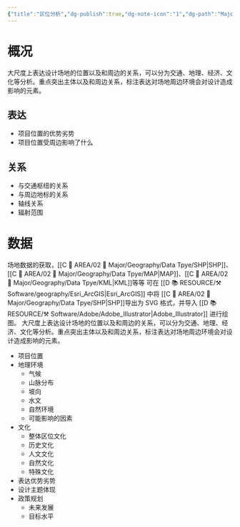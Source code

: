 ```yaml
---
{"title":"区位分析","dg-publish":true,"dg-note-icon":"1","dg-path":"Major/Chart/01 前期分析/区位分析.md","permalink":"/Major/Chart/01 前期分析/区位分析/","dgPassFrontmatter":true,"noteIcon":"1","created":"2024-07-04T13:45:17.000+08:00","updated":"2024-11-05T23:48:30.012+08:00"}
---
```


# 概况
大尺度上表达设计场地的位置以及和周边的关系，可以分为交通、地理、经济、文化等分析。重点突出主体以及和周边关系，标注表达对场地周边环境会对设计造成影响的元素。
## 表达
-   项目位置的优势劣势
-   项目位置受周边影响了什么
## 关系
-   与交通枢纽的关系    
-   与周边地标的关系
-   轴线关系
-   辐射范围
# 数据
场地数据的获取，[[C 📔 AREA/02 🌳 Major/Geography/Data Tpye/SHP\|SHP]]、[[C 📔 AREA/02 🌳 Major/Geography/Data Tpye/MAP\|MAP]]、[[C 📔 AREA/02 🌳 Major/Geography/Data Tpye/KML\|KML]]等等
可在 [[D 📚 RESOURCE/⚒️ Software/geography/Esri_ArcGIS\|Esri_ArcGIS]] 中将 [[C 📔 AREA/02 🌳 Major/Geography/Data Tpye/SHP\|SHP]]导出为 SVG 格式，并导入 [[D 📚 RESOURCE/⚒️ Software/Adobe/Adobe_Illustrator\|Adobe_Illustrator]] 进行绘图。
大尺度上表达设计场地的位置以及和周边的关系，可以分为交通、地理、经济、文化等分析。重点突出主体以及和周边关系，标注表达对场地周边环境会对设计造成影响的元素。
-   项目位置  
-   地理环境  
	-   气候  
	-   山脉分布
	-   坡向  
	-   水文
	-   自然环境  
	-   可能影响的因素  
-   文化  
	-   整体区位文化  
	-   历史文化  
	-   人文文化  
	-   自然文化  
	-   特殊文化  
-   表达优势劣势  
-   设计主题体现  
-   政策规划  
	-   未来发展
	-   目标水平